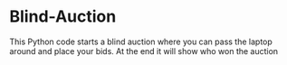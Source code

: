 # Blind-Auction
This Python code starts a blind auction where you can pass the laptop around and place your bids. At the end it will show who won the auction
